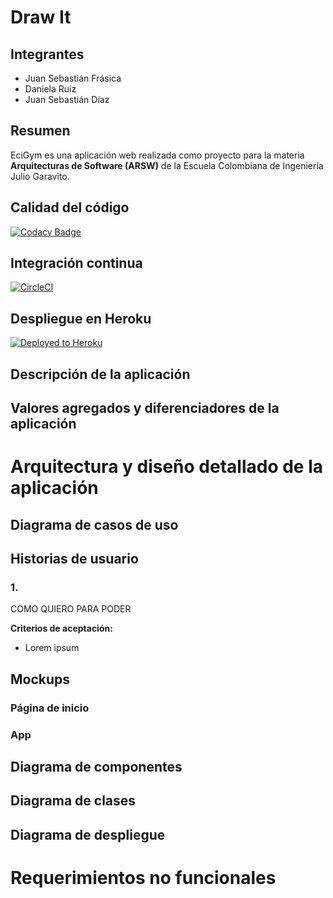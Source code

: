 # Draw It

## Integrantes

*   Juan Sebastián Frásica
*   Daniela Ruiz
*   Juan Sebastián Díaz

## Resumen
EciGym es una aplicación web realizada como proyecto para la materia **Arquitecturas de Software (ARSW)** de la Escuela Colombiana de Ingeniería Julio Garavito.



 
 ## Calidad del código
[![Codacy Badge](https://app.codacy.com/project/badge/Grade/5430bb4ffa9947c9b7a02fa442496563)](https://www.codacy.com/gh/ARSW-Team-2020-2/EciGym?utm_source=github.com&amp;utm_medium=referral&amp;utm_content=ARSW-Team-2020-2/EciGym&amp;utm_campaign=Badge_Grade)
 
 ## Integración continua
 
 [![CircleCI](https://circleci.com/gh/circleci/circleci-docs.svg?style=svg)](https://app.circleci.com/pipelines/github/ARSW-Team-2020-2/EciGym)
 
 ## Despliegue en Heroku
 
 [![Deployed to Heroku](https://www.herokucdn.com/deploy/button.png)]()
 

 
## Descripción de la aplicación



## Valores agregados y diferenciadores de la aplicación 

# Arquitectura y diseño detallado de la aplicación

## Diagrama de casos de uso



## Historias de usuario

### 1.	

COMO 
QUIERO 
PARA PODER 

 **Criterios de aceptación:**

* Lorem ipsum 	




## Mockups

### Página de inicio



### App



## Diagrama de componentes



## Diagrama de clases



## Diagrama de despliegue 




# Requerimientos no funcionales






 
